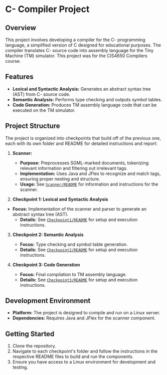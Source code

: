 # C- Compiler Project

## Overview

This project involves developing a compiler for the C- programming language, a simplified version of C designed for educational purposes. The compiler translates C- source code into assembly language for the Tiny Machine (TM) simulator. This project was for the CIS4650 Compilers course.

## Features

- **Lexical and Syntactic Analysis:** Generates an abstract syntax tree (AST) from C- source code.
- **Semantic Analysis:** Performs type checking and outputs symbol tables.
- **Code Generation:** Produces TM assembly language code that can be executed on the TM simulator.

## Project Structure

The project is organized into checkpoints that build off of the previous one, each with its own folder and README for detailed instructions and report:

1. **Scanner:**

   - **Purpose:** Preprocesses SGML-marked documents, tokenizing relevant information and filtering out irrelevant tags.
   - **Implementation:** Uses Java and JFlex to recognize and match tags, ensuring proper nesting and structure.
   - **Usage:** See [`Scanner/README`](./Scanner/README) for information and instructions for the scanner.

2. **Checkpoint 1: Lexical and Syntactic Analysis**

- **Focus:** Implementation of the scanner and parser to generate an abstract syntax tree (AST).
  - **Details:** See [`Checkpoint1/README`](./Checkpoint1/README) for setup and execution instructions.

3. **Checkpoint 2: Semantic Analysis**

   - **Focus:** Type checking and symbol table generation.
   - **Details:** See [`Checkpoint2/README`](./Checkpoint2/README) for setup and execution instructions.

4. **Checkpoint 3: Code Generation**
   - **Focus:** Final compilation to TM assembly language.
   - **Details:** See [`Checkpoint3/README`](./Checkpoint3/README) for setup and execution instructions.

## Development Environment

- **Platform:** The project is designed to compile and run on a Linux server.
- **Dependencies:** Requires Java and JFlex for the scanner component.

## Getting Started

1. Clone the repository.
2. Navigate to each checkpoint's folder and follow the instructions in the respective README files to build and run the components.
3. Ensure you have access to a Linux environment for development and testing.
